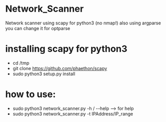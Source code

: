 # Network_Scanner
Network scanner using scapy for python3 (no nmap!)
also using argparse you can change it for optparse

# installing scapy for python3 
* cd /tmp
* git clone https://github.com/phaethon/scapy
* sudo python3 setup.py install

# how to use:
* sudo python3 network_scanner.py -h / --help --> for help 
* sudo python3 network_scanner.py -t IPAddress/IP_range
